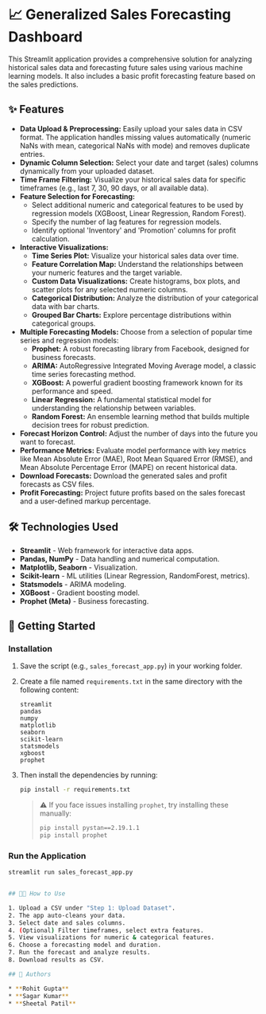 # 📈 Generalized Sales Forecasting Dashboard

This Streamlit application provides a comprehensive solution for analyzing historical sales data and forecasting future sales using various machine learning models. It also includes a basic profit forecasting feature based on the sales predictions.

## ✨ Features

* **Data Upload & Preprocessing:** Easily upload your sales data in CSV format. The application handles missing values automatically (numeric NaNs with mean, categorical NaNs with mode) and removes duplicate entries.
* **Dynamic Column Selection:** Select your date and target (sales) columns dynamically from your uploaded dataset.
* **Time Frame Filtering:** Visualize your historical sales data for specific timeframes (e.g., last 7, 30, 90 days, or all available data).
* **Feature Selection for Forecasting:**
    * Select additional numeric and categorical features to be used by regression models (XGBoost, Linear Regression, Random Forest).
    * Specify the number of lag features for regression models.
    * Identify optional 'Inventory' and 'Promotion' columns for profit calculation.
* **Interactive Visualizations:**
    * **Time Series Plot:** Visualize your historical sales data over time.
    * **Feature Correlation Map:** Understand the relationships between your numeric features and the target variable.
    * **Custom Data Visualizations:** Create histograms, box plots, and scatter plots for any selected numeric columns.
    * **Categorical Distribution:** Analyze the distribution of your categorical data with bar charts.
    * **Grouped Bar Charts:** Explore percentage distributions within categorical groups.
* **Multiple Forecasting Models:** Choose from a selection of popular time series and regression models:
    * **Prophet:** A robust forecasting library from Facebook, designed for business forecasts.
    * **ARIMA:** AutoRegressive Integrated Moving Average model, a classic time series forecasting method.
    * **XGBoost:** A powerful gradient boosting framework known for its performance and speed.
    * **Linear Regression:** A fundamental statistical model for understanding the relationship between variables.
    * **Random Forest:** An ensemble learning method that builds multiple decision trees for robust prediction.
* **Forecast Horizon Control:** Adjust the number of days into the future you want to forecast.
* **Performance Metrics:** Evaluate model performance with key metrics like Mean Absolute Error (MAE), Root Mean Squared Error (RMSE), and Mean Absolute Percentage Error (MAPE) on recent historical data.
* **Download Forecasts:** Download the generated sales and profit forecasts as CSV files.
* **Profit Forecasting:** Project future profits based on the sales forecast and a user-defined markup percentage.

## 🛠️ Technologies Used

* **Streamlit** - Web framework for interactive data apps.
* **Pandas, NumPy** - Data handling and numerical computation.
* **Matplotlib, Seaborn** - Visualization.
* **Scikit-learn** - ML utilities (Linear Regression, RandomForest, metrics).
* **Statsmodels** - ARIMA modeling.
* **XGBoost** - Gradient boosting model.
* **Prophet (Meta)** - Business forecasting.

## 🚀 Getting Started

### Installation

1. Save the script (e.g., `sales_forecast_app.py`) in your working folder.

2. Create a file named `requirements.txt` in the same directory with the following content:

    ```
    streamlit
    pandas
    numpy
    matplotlib
    seaborn
    scikit-learn
    statsmodels
    xgboost
    prophet
    ```

3. Then install the dependencies by running:

    ```bash
    pip install -r requirements.txt
    ```

    > ⚠️ If you face issues installing `prophet`, try installing these manually:
    > ```bash
    > pip install pystan==2.19.1.1
    > pip install prophet
    > ```

### Run the Application

```bash
streamlit run sales_forecast_app.py


## 👨‍💻 How to Use

1. Upload a CSV under "Step 1: Upload Dataset".
2. The app auto-cleans your data.
3. Select date and sales columns.
4. (Optional) Filter timeframes, select extra features.
5. View visualizations for numeric & categorical features.
6. Choose a forecasting model and duration.
7. Run the forecast and analyze results.
8. Download results as CSV.

## 👥 Authors

* **Rohit Gupta**  
* **Sagar Kumar**  
* **Sheetal Patil**